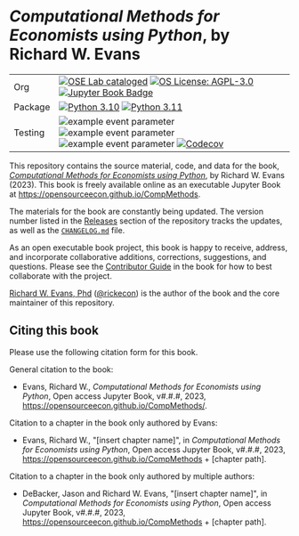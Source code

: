 # *Computational Methods for Economists using Python*, by Richard W. Evans

| | |
| --- | --- |
| Org | [![OSE Lab cataloged](https://img.shields.io/badge/OSE%20Lab-catalogued-critical)](https://github.com/OpenSourceEcon) [![OS License: AGPL-3.0](https://img.shields.io/badge/OS%20License-AGPL%203.0-yellow)](https://github.com/OpenSourceEcon/CompMethods/blob/main/LICENSE) [![Jupyter Book Badge](https://jupyterbook.org/badge.svg)](https://opensourceecon.github.io/CompMethods/) |
| Package | [![Python 3.10](https://img.shields.io/badge/python-3.10-blue.svg)](https://www.python.org/downloads/release/python-31013/) [![Python 3.11](https://img.shields.io/badge/python-3.11-blue.svg)](https://www.python.org/downloads/release/python-3115/) |
| Testing | ![example event parameter](https://github.com/OpenSourceEcon/CompMethods/actions/workflows/build_and_test.yml/badge.svg?branch=main) ![example event parameter](https://github.com/OpenSourceEcon/CompMethods/actions/workflows/deploy_docs.yml/badge.svg?branch=main) ![example event parameter](https://github.com/OpenSourceEcon/CompMethods/actions/workflows/check_format.yml/badge.svg?branch=main) [![Codecov](https://codecov.io/gh/OpenSourceEcon/CompMethods/branch/main/graph/badge.svg)](https://codecov.io/gh/OpenSourceEcon/compmethods) |

This repository contains the source material, code, and data for the book, [*Computational Methods for Economists using Python*](https://opensourceecon.github.io/CompMethods/), by Richard W. Evans (2023). This book is freely available online as an executable Jupyter Book at https://opensourceecon.github.io/CompMethods.

The materials for the book are constantly being updated. The version number listed in the [Releases](https://github.com/OpenSourceEcon/CompMethods/releases) section of the repository tracks the updates, as well as the [`CHANGELOG.md`](CHANGELOG.md) file.

As an open executable book project, this book is happy to receive, address, and incorporate collaborative additions, corrections, suggestions, and questions. Please see the [Contributor Guide](https://opensourceecon.github.io/CompMethods/contrib/contributing.html) in the book for how to best collaborate with the project.

[Richard W. Evans, Phd](https://sites.google.com/site/rickecon) ([@rickecon](https://github.com/rickecon)) is the author of the book and the core maintainer of this repository.

## Citing this book
Please use the following citation form for this book.

General citation to the book:
* Evans, Richard W., *Computational Methods for Economists using Python*, Open access Jupyter Book, v#.#.#, 2023, https://opensourceecon.github.io/CompMethods/.

Citation to a chapter in the book only authored by Evans:
* Evans, Richard W., "[insert chapter name]", in *Computational Methods for Economists using Python*, Open access Jupyter Book, v#.#.#, 2023, https://opensourceecon.github.io/CompMethods + [chapter path].

Citation to a chapter in the book only authored by multiple authors:
* DeBacker, Jason and Richard W. Evans, "[insert chapter name]", in *Computational Methods for Economists using Python*, Open access Jupyter Book, v#.#.#, 2023, https://opensourceecon.github.io/CompMethods + [chapter path].
